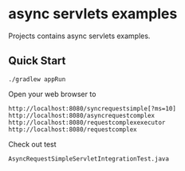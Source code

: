 async servlets examples
=======================

Projects contains async servlets examples.

Quick Start
-----------

	./gradlew appRun

Open your web browser to

	http://localhost:8080/syncrequestsimple[?ms=10]
	http://localhost:8080/asyncrequestcomplex
	http://localhost:8080/requestcomplexexecutor
	http://localhost:8080/requestcomplex

Check out test

	AsyncRequestSimpleServletIntegrationTest.java